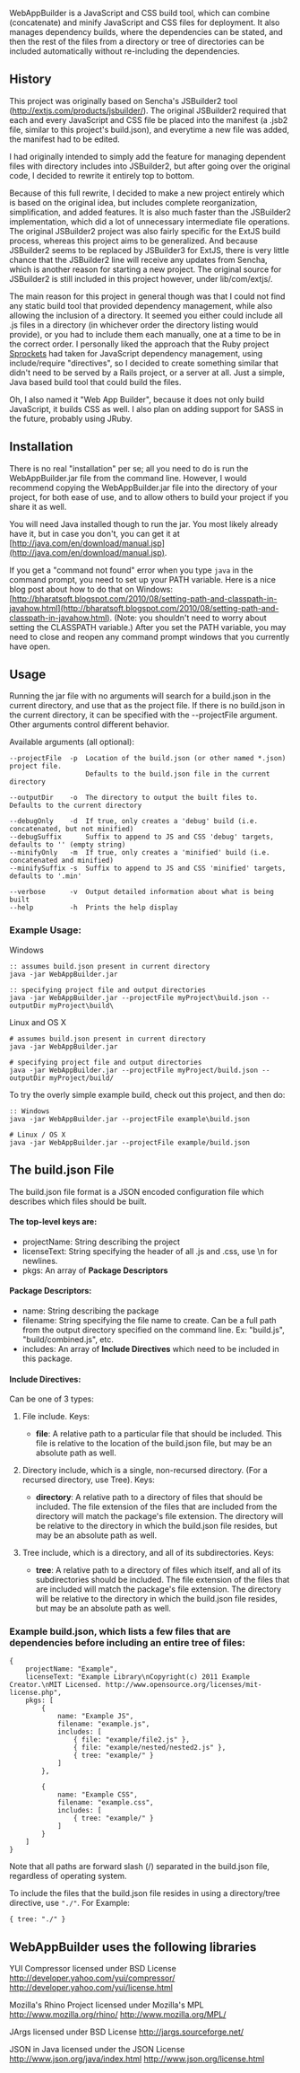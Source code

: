 WebAppBuilder is a JavaScript and CSS build tool, which can combine (concatenate) and minify JavaScript and CSS files for deployment. It also manages dependency builds, where the dependencies can be stated, and then the rest of the files from a directory or tree of directories can be included automatically without re-including the dependencies.


## History

This project was originally based on Sencha's JSBuilder2 tool (http://extjs.com/products/jsbuilder/). The original JSBuilder2 required that each and every JavaScript and CSS file be placed into the manifest (a .jsb2 file, similar to this project's build.json), and everytime a new file was added, the manifest had to be edited. 

I had originally intended to simply add the feature for managing dependent files with directory includes into JSBuilder2, but after going over the original code, I decided to rewrite it entirely top to bottom. 

Because of this full rewrite, I decided to make a new project entirely which is based on the original idea, but includes complete reorganization, simplification, and added features. It is also much faster than the JSBuilder2 implementation, which did a lot of unnecessary intermediate file operations. The original JSBuilder2 project was also fairly specific for the ExtJS build process, whereas this project aims to be generalized. And because JSBuilder2 seems to be replaced by JSBuilder3 for ExtJS, there is very little chance that the JSBuilder2 line will receive any updates from Sencha, which is another reason for starting a new project. The original source for JSBuilder2 is still included in this project however, under lib/com/extjs/.

The main reason for this project in general though was that I could not find any static build tool that provided dependency management, while also allowing the inclusion of a directory. It seemed you either could include all .js files in a directory (in whichever order the directory listing would provide), or you had to include them each manually, one at a time to be in the correct order. I personally liked the approach that the Ruby project [Sprockets](https://github.com/sstephenson/sprockets) had taken for JavaScript dependency management, using include/require "directives", so I decided to create something similar that didn't need to be served by a Rails project, or a server at all. Just a simple, Java based build tool that could build the files. 

Oh, I also named it "Web App Builder", because it does not only build JavaScript, it builds CSS as well. I also plan on adding support for SASS in the future, probably using JRuby.


## Installation

There is no real "installation" per se; all you need to do is run the WebAppBuilder.jar file from the command line. However, I would recommend copying the WebAppBuilder.jar file into the directory of your project, for both ease of use, and to allow others to build your project if you share it as well.

You will need Java installed though to run the jar. You most likely already have it, but in case you don't, you can get it at [http://java.com/en/download/manual.jsp](http://java.com/en/download/manual.jsp). 

If you get a "command not found" error when you type `java` in the command prompt, you need to set up your PATH variable. Here is a nice blog post about how to do that on Windows: [http://bharatsoft.blogspot.com/2010/08/setting-path-and-classpath-in-javahow.html](http://bharatsoft.blogspot.com/2010/08/setting-path-and-classpath-in-javahow.html). (Note: you shouldn't need to worry about setting the CLASSPATH variable.) After you set the PATH variable, you may need to close and reopen any command prompt windows that you currently have open.


## Usage

Running the jar file with no arguments will search for a build.json in the current directory, and use that as the project file. If there is no build.json in the current directory, it can be specified with the --projectFile argument. Other arguments control different behavior.

Available arguments (all optional):

    --projectFile  -p  Location of the build.json (or other named *.json) project file.
                       Defaults to the build.json file in the current directory
                       
    --outputDir    -o  The directory to output the built files to. Defaults to the current directory

    --debugOnly    -d  If true, only creates a 'debug' build (i.e. concatenated, but not minified)
    --debugSuffix      Suffix to append to JS and CSS 'debug' targets, defaults to '' (empty string)
    --minifyOnly   -m  If true, only creates a 'minified' build (i.e. concatenated and minified)
    --minifySuffix -s  Suffix to append to JS and CSS 'minified' targets, defaults to '.min'

    --verbose      -v  Output detailed information about what is being built
    --help         -h  Prints the help display



### Example Usage:

Windows

    :: assumes build.json present in current directory
    java -jar WebAppBuilder.jar   

    :: specifying project file and output directories
    java -jar WebAppBuilder.jar --projectFile myProject\build.json --outputDir myProject\build\

Linux and OS X

    # assumes build.json present in current directory
    java -jar WebAppBuilder.jar

    # specifying project file and output directories
    java -jar WebAppBuilder.jar --projectFile myProject/build.json --outputDir myProject/build/


To try the overly simple example build, check out this project, and then do:

    :: Windows
    java -jar WebAppBuilder.jar --projectFile example\build.json   

    # Linux / OS X
    java -jar WebAppBuilder.jar --projectFile example/build.json



## The build.json File
The build.json file format is a JSON encoded configuration file which describes
which files should be built.

#### The top-level keys are:

- projectName:  String describing the project
- licenseText:  String specifying the header of all .js and .css, use \n for
                newlines.
- pkgs:         An array of **Package Descriptors**


#### Package Descriptors:

- name:         String describing the package 
- filename:     String specifying the file name to create. Can be a full path
                from the output directory specified on the command line.
                Ex: "build.js", "build/combined.js", etc.
- includes:     An array of **Include Directives** which need to be included in this
                package.


#### Include Directives:

Can be one of 3 types:

1) File include. Keys:

   - **file**:      A relative path to a particular file that should be included.
                    This file is relative to the location of the build.json file,
                    but may be an absolute path as well.

2) Directory include, which is a single, non-recursed directory. (For a recursed
directory, use Tree). Keys:

   - **directory**: A relative path to a directory of files that should be included.
                The file extension of the files that are included from the directory 
                will match the package's file extension. The directory will be relative
                to the directory in which the build.json file resides, but may be an
                absolute path as well.

3) Tree include, which is a directory, and all of its subdirectories. Keys:

   - **tree**:      A relative path to a directory of files which itself, and all of its
                subdirectories should be included. The file extension of the files 
                that are included will match the package's file extension. The directory 
                will be relative to the directory in which the build.json file resides,
                but may be an absolute path as well.



### Example build.json, which lists a few files that are dependencies before including an entire tree of files:
	{
		projectName: "Example",
		licenseText: "Example Library\nCopyright(c) 2011 Example Creator.\nMIT Licensed. http://www.opensource.org/licenses/mit-license.php",
		pkgs: [
			{
				name: "Example JS",
				filename: "example.js",
				includes: [
					{ file: "example/file2.js" },
					{ file: "example/nested/nested2.js" },
					{ tree: "example/" }
				]
			},

			{
				name: "Example CSS",
				filename: "example.css",
				includes: [
					{ tree: "example/" }
				]
			}
		]
	}

Note that all paths are forward slash (/) separated in the build.json file, regardless of operating system.

To include the files that the build.json file resides in using a directory/tree directive, use `"./"`. For Example:

    { tree: "./" }


WebAppBuilder uses the following libraries
------------------------------------------
YUI Compressor licensed under BSD License
http://developer.yahoo.com/yui/compressor/
http://developer.yahoo.com/yui/license.html

Mozilla's Rhino Project licensed under Mozilla's MPL
http://www.mozilla.org/rhino/
http://www.mozilla.org/MPL/

JArgs licensed under BSD License
http://jargs.sourceforge.net/

JSON in Java licensed under the JSON License
http://www.json.org/java/index.html
http://www.json.org/license.html
